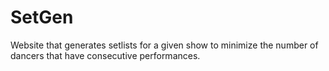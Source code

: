 # SetGen
Website that generates setlists for a given show to minimize the number of dancers that have consecutive performances.
